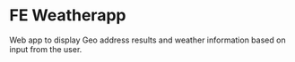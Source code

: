 # FE Weatherapp

Web app to display Geo address results and weather
information based on input from the user.
